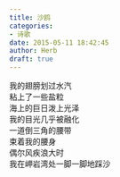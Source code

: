 ```yaml
---  
title: 沙鸥  
categories:  
- 诗歌  
date: 2015-05-11 18:42:45  
author: Herb  
draft: true
---  
```

我的翅膀划过水汽  
粘上了一些盐粒  
海上的巨日泼上光泽  
我的目光几乎被融化  
一道倒三角的腰带  
束着我的腰身  
偶尔风疾浪大时  
我在岬岩湾处一脚一脚地踩沙